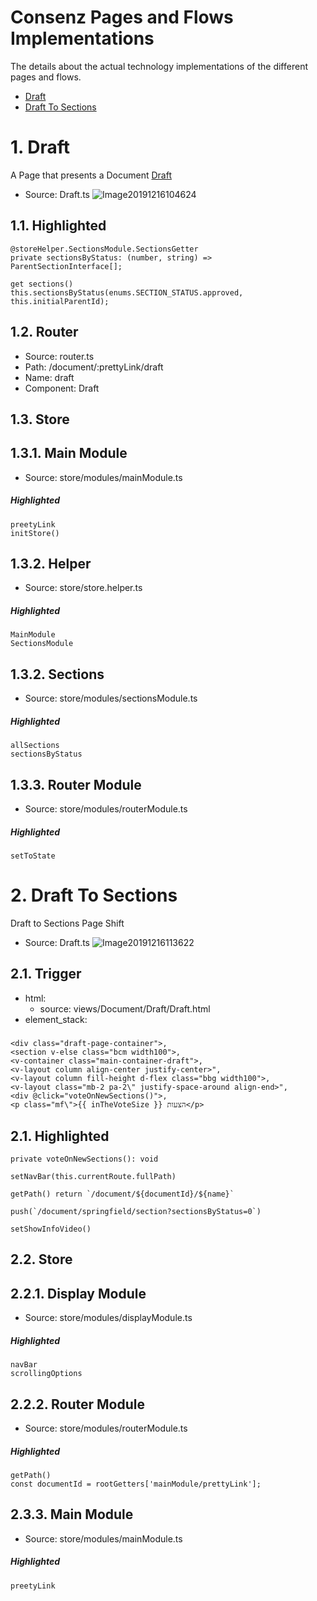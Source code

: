 <h1><a id="top">Consenz Pages and Flows Implementations</a></h1>

The details about the actual technology implementations of the different pages and flows.
- [Draft](#draft)
- [Draft To Sections](#draft-to-sections)
  
# 1. <a id="draft">Draft</a>
A Page that presents a Document [Draft](./project_overview.md/#draft_definition)
- Source: Draft.ts
![Image20191216104624](https://user-images.githubusercontent.com/12394551/70894763-56638500-1ff6-11ea-8983-ff8c72d76ef2.png)
## 1.1. <a id="draft-highlighted">Highlighted</a>
    @storeHelper.SectionsModule.SectionsGetter
    private sectionsByStatus: (number, string) => ParentSectionInterface[];
    
    get sections()
    this.sectionsByStatus(enums.SECTION_STATUS.approved, this.initialParentId);
## 1.2. <a id="router">Router</a>
- Source: router.ts
- Path: /document/:prettyLink/draft
- Name: draft
- Component: Draft
## 1.3. Store
## 1.3.1. Main Module
- Source: store/modules/mainModule.ts
##### Highlighted
    preetyLink
    initStore()
## 1.3.2. Helper
- Source: store/store.helper.ts
##### Highlighted
    MainModule
    SectionsModule
## 1.3.2. Sections
- Source: store/modules/sectionsModule.ts
##### Highlighted
    allSections
    sectionsByStatus
## 1.3.3. Router Module
- Source: store/modules/routerModule.ts
##### Highlighted
    setToState

# 2. <a id="draft-to-sections">Draft To Sections</a>
Draft to Sections Page Shift
- Source: Draft.ts
![Image20191216113622](https://user-images.githubusercontent.com/12394551/70895951-814ed880-1ff8-11ea-9898-00a0508462b4.png)
## 2.1. Trigger
- html:
  - source: views/Document/Draft/Draft.html
- element_stack:
#####
    <div class="draft-page-container">,
    <section v-else class="bcm width100">,
    <v-container class="main-container-draft">,
    <v-layout column align-center justify-center>",
    <v-layout column fill-height d-flex class="bbg width100">,
    <v-layout class="mb-2 pa-2\" justify-space-around align-end>",
    <div @click="voteOnNewSections()">,
    <p class="mf\">{{ inTheVoteSize }} הצעות</p>
## 2.1. Highlighted
    private voteOnNewSections(): void
    
    setNavBar(this.currentRoute.fullPath)
    
    getPath() return `/document/${documentId}/${name}`
    
    push(`/document/springfield/section?sectionsByStatus=0`)
    
    setShowInfoVideo()
## 2.2. Store
## 2.2.1. Display Module
- Source: store/modules/displayModule.ts
##### Highlighted
    navBar
    scrollingOptions
## 2.2.2. Router Module
- Source: store/modules/routerModule.ts
##### Highlighted
    getPath()
    const documentId = rootGetters['mainModule/prettyLink'];
## 2.3.3. Main Module
- Source: store/modules/mainModule.ts
##### Highlighted
    preetyLink
